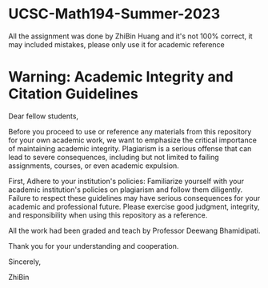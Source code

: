 # UCSC-Math194-Summer-2023
All the assignment was done by ZhiBin Huang and it's not 100% correct, it may included mistakes, please only use it for academic reference
# Warning: Academic Integrity and Citation Guidelines 

Dear fellow students,

Before you proceed to use or reference any materials from this repository for your own academic work, we want to emphasize the critical importance of maintaining academic integrity. Plagiarism is a serious offense that can lead to severe consequences, including but not limited to failing assignments, courses, or even academic expulsion.

First, Adhere to your institution's policies: Familiarize yourself with your academic institution's policies on plagiarism and follow them diligently. Failure to respect these guidelines may have serious consequences for your academic and professional future. Please exercise good judgment, integrity, and responsibility when using this repository as a reference.

All the work had been graded and teach by Professor Deewang Bhamidipati. 

Thank you for your understanding and cooperation.

Sincerely,

ZhiBin
